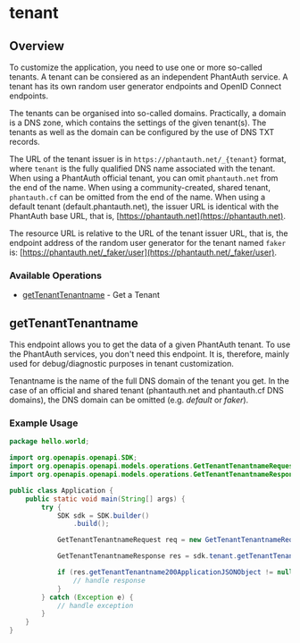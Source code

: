 # tenant

## Overview

To customize the application, you need to use one or more so-called tenants. A tenant can be consiered as an independent PhantAuth service. A tenant has its own random user generator endpoints and OpenID Connect endpoints.

The tenants can be organised into so-called domains. Practically, a domain is a DNS zone, which contains the settings of the given tenant(s). The tenants as well as the domain can be configured by the use of DNS TXT records.

The URL of the tenant issuer is in `https://phantauth.net/_{tenant}` format, where `tenant` is the fully qualified DNS name associated with the tenant. When using a PhantAuth official tenant, you can omit `phantauth.net` from the end of the name. When using a community-created, shared tenant, `phantauth.cf` can be omitted from the end of the name.
When using a default tenant (default.phantauth.net), the issuer URL is identical with the PhantAuth base URL, that is, [https://phantauth.net](https://phantauth.net).

The resource URL is relative to the URL of the tenant issuer URL, that is, the endpoint address of the random user generator for the tenant named `faker` is: [https://phantauth.net/_faker/user](https://phantauth.net/_faker/user).

### Available Operations

* [getTenantTenantname](#gettenanttenantname) - Get a Tenant

## getTenantTenantname

This endpoint allows you to get the data of a given PhantAuth tenant. To use the PhantAuth services, you don't need this endpoint.
It is, therefore, mainly used for debug/diagnostic purposes in tenant customization.

Tenantname is the name of the full DNS domain of the tenant you get.
In the case of an official and shared tenant (phantauth.net and phantauth.cf DNS domains), the DNS domain can be omitted (e.g. *default* or *faker*).

### Example Usage

```java
package hello.world;

import org.openapis.openapi.SDK;
import org.openapis.openapi.models.operations.GetTenantTenantnameRequest;
import org.openapis.openapi.models.operations.GetTenantTenantnameResponse;

public class Application {
    public static void main(String[] args) {
        try {
            SDK sdk = SDK.builder()
                .build();

            GetTenantTenantnameRequest req = new GetTenantTenantnameRequest("at");            

            GetTenantTenantnameResponse res = sdk.tenant.getTenantTenantname(req);

            if (res.getTenantTenantname200ApplicationJSONObject != null) {
                // handle response
            }
        } catch (Exception e) {
            // handle exception
        }
    }
}
```
